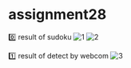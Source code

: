 # assignment28

:zero: result of sudoku
![1](https://user-images.githubusercontent.com/88148144/147403014-0c9d7d09-97c5-413f-9426-f25c70f94ff5.png)
![2](https://user-images.githubusercontent.com/88148144/147403015-611409d0-6867-49dc-b42a-fd278ad753d6.png)

:one: result of detect by webcom
![3](https://user-images.githubusercontent.com/88148144/147404101-08b86dfe-d517-483d-aeba-605f9604644c.png)
